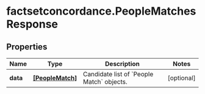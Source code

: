 # factsetconcordance.PeopleMatchesResponse

## Properties

Name | Type | Description | Notes
------------ | ------------- | ------------- | -------------
**data** | [**[PeopleMatch]**](PeopleMatch.md) | Candidate list of &#x60;People Match&#x60; objects. | [optional] 


